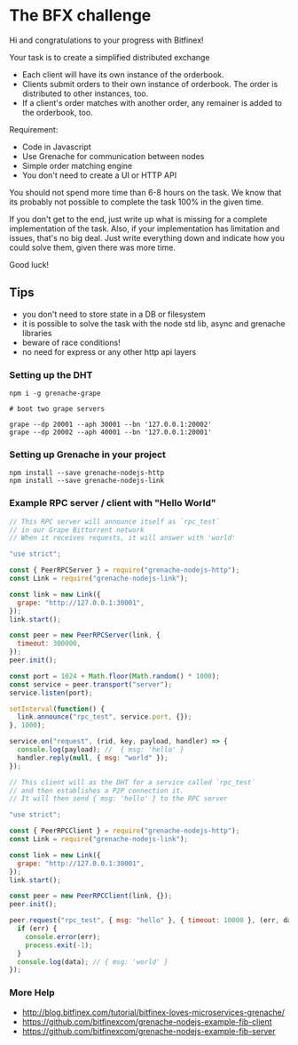 # The BFX challenge

Hi and congratulations to your progress with Bitfinex!

Your task is to create a simplified distributed exchange

- Each client will have its own instance of the orderbook.
- Clients submit orders to their own instance of orderbook. The order is distributed to other instances, too.
- If a client's order matches with another order, any remainer is added to the orderbook, too.

Requirement:

- Code in Javascript
- Use Grenache for communication between nodes
- Simple order matching engine
- You don't need to create a UI or HTTP API

You should not spend more time than 6-8 hours on the task. We know that its probably not possible to complete the task 100% in the given time.

If you don't get to the end, just write up what is missing for a complete implementation of the task. Also, if your implementation has limitation and issues, that's no big deal. Just write everything down and indicate how you could solve them, given there was more time.

Good luck!

## Tips

- you don't need to store state in a DB or filesystem
- it is possible to solve the task with the node std lib, async and grenache libraries
- beware of race conditions!
- no need for express or any other http api layers

### Setting up the DHT

```
npm i -g grenache-grape
```

```
# boot two grape servers

grape --dp 20001 --aph 30001 --bn '127.0.0.1:20002'
grape --dp 20002 --aph 40001 --bn '127.0.0.1:20001'
```

### Setting up Grenache in your project

```
npm install --save grenache-nodejs-http
npm install --save grenache-nodejs-link
```

### Example RPC server / client with "Hello World"

```js
// This RPC server will announce itself as `rpc_test`
// in our Grape Bittorrent network
// When it receives requests, it will answer with 'world'

"use strict";

const { PeerRPCServer } = require("grenache-nodejs-http");
const Link = require("grenache-nodejs-link");

const link = new Link({
  grape: "http://127.0.0.1:30001",
});
link.start();

const peer = new PeerRPCServer(link, {
  timeout: 300000,
});
peer.init();

const port = 1024 + Math.floor(Math.random() * 1000);
const service = peer.transport("server");
service.listen(port);

setInterval(function() {
  link.announce("rpc_test", service.port, {});
}, 1000);

service.on("request", (rid, key, payload, handler) => {
  console.log(payload); //  { msg: 'hello' }
  handler.reply(null, { msg: "world" });
});
```

```js
// This client will as the DHT for a service called `rpc_test`
// and then establishes a P2P connection it.
// It will then send { msg: 'hello' } to the RPC server

"use strict";

const { PeerRPCClient } = require("grenache-nodejs-http");
const Link = require("grenache-nodejs-link");

const link = new Link({
  grape: "http://127.0.0.1:30001",
});
link.start();

const peer = new PeerRPCClient(link, {});
peer.init();

peer.request("rpc_test", { msg: "hello" }, { timeout: 10000 }, (err, data) => {
  if (err) {
    console.error(err);
    process.exit(-1);
  }
  console.log(data); // { msg: 'world' }
});
```

### More Help

- http://blog.bitfinex.com/tutorial/bitfinex-loves-microservices-grenache/
- https://github.com/bitfinexcom/grenache-nodejs-example-fib-client
- https://github.com/bitfinexcom/grenache-nodejs-example-fib-server
